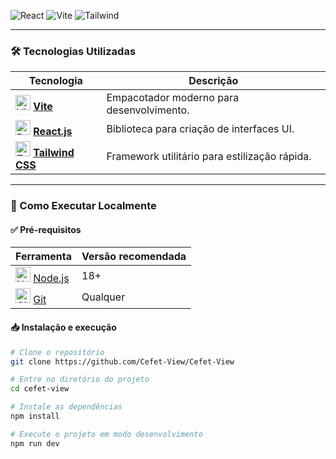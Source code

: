 ![React](https://img.shields.io/badge/React-18.2.0-61DAFB?logo=react)
![Vite](https://img.shields.io/badge/Vite-5.0-646CFF?logo=vite)
![Tailwind](https://img.shields.io/badge/TailwindCSS-4.0-38B2AC?logo=tailwindcss)

---

### 🛠️ Tecnologias Utilizadas

| Tecnologia                                                                                                                                                        | Descrição                                     |
| ----------------------------------------------------------------------------------------------------------------------------------------------------------------- | --------------------------------------------- |
| <img src="https://vitejs.dev/logo.svg" width="24" alt="Vite"/> [**Vite**](https://vitejs.dev/)                                                                    | Empacotador moderno para desenvolvimento.     |
| <img src="https://upload.wikimedia.org/wikipedia/commons/a/a7/React-icon.svg" width="24" alt="React.js"/> [**React.js**](https://reactjs.org/)                    | Biblioteca para criação de interfaces UI.     |
| <img src="https://upload.wikimedia.org/wikipedia/commons/d/d5/Tailwind_CSS_Logo.svg" width="24" alt="Tailwind CSS"/> [**Tailwind CSS**](https://tailwindcss.com/) | Framework utilitário para estilização rápida. |

---

### 🚀 Como Executar Localmente

#### ✅ Pré-requisitos

| Ferramenta                                                                                                                                | Versão recomendada |
| ----------------------------------------------------------------------------------------------------------------------------------------- | ------------------ |
| <img src="https://upload.wikimedia.org/wikipedia/commons/d/d9/Node.js_logo.svg" width="24" alt="Node.js"/> [Node.js](https://nodejs.org/) | 18+                |
| <img src="https://git-scm.com/images/logos/downloads/Git-Icon-1788C.png" width="24" alt="Git"/> [Git](https://git-scm.com/)               | Qualquer           |

#### 📥 Instalação e execução

```bash title="Clonar e rodar localmente"
# Clone o repositório
git clone https://github.com/Cefet-View/Cefet-View

# Entre no diretório do projeto
cd cefet-view

# Instale as dependências
npm install

# Execute o projeto em modo desenvolvimento
npm run dev
```
